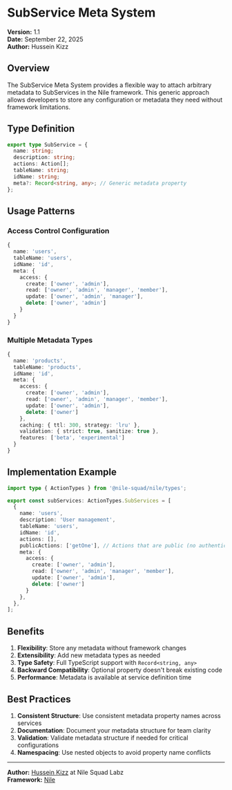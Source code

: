 # SubService Meta System

**Version:** 1.1  
**Date:** September 22, 2025  
**Author:** Hussein Kizz

## Overview

The SubService Meta System provides a flexible way to attach arbitrary metadata to SubServices in the Nile framework. This generic approach allows developers to store any configuration or metadata they need without framework limitations.

## Type Definition

```typescript
export type SubService = {
  name: string;
  description: string;
  actions: Action[];
  tableName: string;
  idName: string;
  meta?: Record<string, any>; // Generic metadata property
};
```

## Usage Patterns

### Access Control Configuration

```typescript
{
  name: 'users',
  tableName: 'users',
  idName: 'id',
  meta: {
    access: {
      create: ['owner', 'admin'],
      read: ['owner', 'admin', 'manager', 'member'],
      update: ['owner', 'admin', 'manager'],
      delete: ['owner', 'admin']
    }
  }
}
```

### Multiple Metadata Types

```typescript
{
  name: 'products',
  tableName: 'products', 
  idName: 'id',
  meta: {
    access: {
      create: ['owner', 'admin'],
      read: ['owner', 'admin', 'manager', 'member'],
      update: ['owner', 'admin'],
      delete: ['owner']
    },
    caching: { ttl: 300, strategy: 'lru' },
    validation: { strict: true, sanitize: true },
    features: ['beta', 'experimental']
  }
}
```

## Implementation Example

```typescript
import type { ActionTypes } from '@nile-squad/nile/types';

export const subServices: ActionTypes.SubServices = [
  {
    name: 'users',
    description: 'User management',
    tableName: 'users',
    idName: 'id',
    actions: [],
    publicActions: ['getOne'], // Actions that are public (no authentication required)
    meta: {
      access: {
        create: ['owner', 'admin'],
        read: ['owner', 'admin', 'manager', 'member'],
        update: ['owner', 'admin'],
        delete: ['owner']
      }
    },
  },
];
```

## Benefits

1. **Flexibility**: Store any metadata without framework changes
2. **Extensibility**: Add new metadata types as needed
3. **Type Safety**: Full TypeScript support with `Record<string, any>`
4. **Backward Compatibility**: Optional property doesn't break existing code
5. **Performance**: Metadata is available at service definition time

## Best Practices

1. **Consistent Structure**: Use consistent metadata property names across services
2. **Documentation**: Document your metadata structure for team clarity
3. **Validation**: Validate metadata structure if needed for critical configurations
4. **Namespacing**: Use nested objects to avoid property name conflicts

---

**Author:** [Hussein Kizz](https://github.com/Hussseinkizz) at Nile Squad Labz  
**Framework:** [Nile](https://github.com/nile-squad/nile)